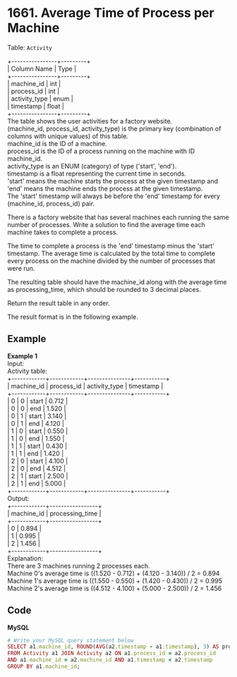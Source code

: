 # 1661. Average Time of Process per Machine
Table: `Activity`  

+----------------+---------+  
| Column Name    | Type    |  
+----------------+---------+  
| machine_id     | int     |  
| process_id     | int     |  
| activity_type  | enum    |  
| timestamp      | float   |  
+----------------+---------+  
The table shows the user activities for a factory website.  
(machine_id, process_id, activity_type) is the primary key (combination of columns with unique values) of this table.  
machine_id is the ID of a machine.  
process_id is the ID of a process running on the machine with ID machine_id.  
activity_type is an ENUM (category) of type ('start', 'end').  
timestamp is a float representing the current time in seconds.  
'start' means the machine starts the process at the given timestamp and 'end' means the machine ends the process at the given timestamp.  
The 'start' timestamp will always be before the 'end' timestamp for every (machine_id, process_id) pair.  
 

There is a factory website that has several machines each running the same number of processes. Write a solution to find the average time each machine takes to complete a process.  

The time to complete a process is the 'end' timestamp minus the 'start' timestamp. The average time is calculated by the total time to complete every process on the machine divided by the number of processes that were run.  
  
The resulting table should have the machine_id along with the average time as processing_time, which should be rounded to 3 decimal places.  

Return the result table in any order.  

The result format is in the following example.  

 
## Example
**Example 1**  
Input:   
Activity table:  
+------------+------------+---------------+-----------+  
| machine_id | process_id | activity_type | timestamp |  
+------------+------------+---------------+-----------+  
| 0          | 0          | start         | 0.712     |  
| 0          | 0          | end           | 1.520     |  
| 0          | 1          | start         | 3.140     |  
| 0          | 1          | end           | 4.120     |  
| 1          | 0          | start         | 0.550     |  
| 1          | 0          | end           | 1.550     |  
| 1          | 1          | start         | 0.430     |  
| 1          | 1          | end           | 1.420     |  
| 2          | 0          | start         | 4.100     |  
| 2          | 0          | end           | 4.512     |  
| 2          | 1          | start         | 2.500     |  
| 2          | 1          | end           | 5.000     |  
+------------+------------+---------------+-----------+  
Output:   
+------------+-----------------+  
| machine_id | processing_time |  
+------------+-----------------+  
| 0          | 0.894           |  
| 1          | 0.995           |  
| 2          | 1.456           |  
+------------+-----------------+  
Explanation:   
There are 3 machines running 2 processes each.  
Machine 0's average time is ((1.520 - 0.712) + (4.120 - 3.140)) / 2 = 0.894  
Machine 1's average time is ((1.550 - 0.550) + (1.420 - 0.430)) / 2 = 0.995  
Machine 2's average time is ((4.512 - 4.100) + (5.000 - 2.500)) / 2 = 1.456  

## Code
**MySQL**
```ruby
# Write your MySQL query statement below
SELECT a1.machine_id, ROUND(AVG(a2.timestamp - a1.timestamp), 3) AS processing_time
FROM Activity a1 JOIN Activity a2 ON a1.process_id = a2.process_id
AND a1.machine_id = a2.machine_id AND a1.timestamp < a2.timestamp
GROUP BY a1.machine_id;
```
